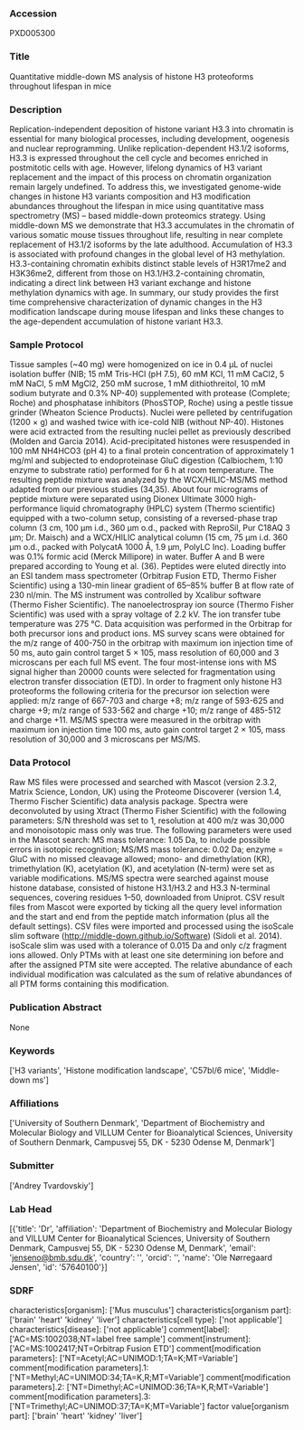 ### Accession
PXD005300

### Title
Quantitative middle-down MS analysis of histone H3 proteoforms throughout lifespan in mice

### Description
Replication-independent deposition of histone variant H3.3 into chromatin is essential for many biological processes, including development, oogenesis and nuclear reprogramming. Unlike replication-dependent H3.1/2 isoforms, H3.3 is expressed throughout the cell cycle and becomes enriched in postmitotic cells with age. However, lifelong dynamics of H3 variant replacement and the impact of this process on chromatin organization remain largely undefined.  To address this, we investigated genome-wide changes in histone H3 variants composition and H3 modification abundances throughout the lifespan in mice using quantitative mass spectrometry (MS) – based middle-down proteomics strategy. Using middle-down MS we demonstrate that H3.3 accumulates in the chromatin of various somatic mouse tissues throughout life, resulting in near complete replacement of H3.1/2 isoforms by the late adulthood. Accumulation of H3.3 is associated with profound changes in the global level of H3 methylation. H3.3-containing chromatin exhibits distinct stable levels of H3R17me2 and H3K36me2, different from those on H3.1/H3.2-containing chromatin, indicating a direct link between H3 variant exchange and histone methylation dynamics with age. In summary, our study provides the first time comprehensive characterization of dynamic changes in the H3 modification landscape during mouse lifespan and links these changes to the age-dependent accumulation of histone variant H3.3.

### Sample Protocol
Tissue samples (~40 mg) were homogenized on ice in 0.4 µL of nuclei isolation buffer (NIB; 15 mM Tris-HCl (pH 7.5), 60 mM KCl, 11 mM CaCl2, 5 mM NaCl, 5 mM MgCl2, 250 mM sucrose, 1 mM dithiothreitol, 10 mM sodium butyrate and 0.3% NP-40) supplemented with protease (Complete; Roche) and phosphatase inhibitors (PhosSTOP, Roche) using a pestle tissue grinder (Wheaton Science Products). Nuclei were pelleted by centrifugation (1200 × g) and washed twice with ice-cold NIB (without NP-40).  Histones were acid extracted from the resulting nuclei pellet as previously described (Molden and Garcia 2014). Acid-precipitated histones were resuspended in 100 mM NH4HCO3 (pH 4) to a final protein concentration of approximately 1 mg/ml and subjected to endoproteinase GluC digestion (Calbiochem, 1:10 enzyme to substrate ratio) performed for 6 h at room temperature.   The resulting peptide mixture was analyzed by the WCX/HILIC-MS/MS method adapted from our previous studies (34,35). About four micrograms of peptide mixture were separated using Dionex Ultimate 3000 high-performance liquid chromatography (HPLC) system (Thermo scientific) equipped with a two-column setup, consisting of a reversed-phase trap column (3 cm, 100 μm i.d., 360 μm o.d., packed with ReproSil, Pur C18AQ 3 μm; Dr. Maisch) and a WCX/HILIC analytical column (15 cm, 75 μm i.d. 360 μm o.d., packed with PolycatA 1000 Å, 1.9 μm, PolyLC Inc). Loading buffer was 0.1% formic acid (Merck Millipore) in water. Buffer A and B were prepared according to Young et al. (36). Peptides were eluted directly into an ESI tandem mass spectrometer (Orbitrap Fusion ETD, Thermo Fisher Scientific) using a 130-min linear gradient of 65–85% buffer B at flow rate of 230 nl/min. The MS instrument was controlled by Xcalibur software (Thermo Fisher Scientific). The nanoelectrospray ion source (Thermo Fisher Scientific) was used with a spray voltage of 2.2 kV. The ion transfer tube temperature was 275 °C. Data acquisition was performed in the Orbitrap for both precursor ions and product ions. MS survey scans were obtained for the m/z range of 400-750 in the orbitrap with maximum ion injection time of 50 ms, auto gain control target 5 × 105, mass resolution of 60,000 and 3 microscans per each full MS event. The four most-intense ions with MS signal higher than 20000 counts were selected for fragmentation using electron transfer dissociation (ETD). In order to fragment only histone H3 proteoforms the following criteria for the precursor ion selection were applied:  m/z range of 667-703 and charge +8; m/z range of 593-625 and charge +9; m/z range of 533-562 and charge +10; m/z range of 485-512 and charge +11. MS/MS spectra were measured in the orbitrap with maximum ion injection time 100 ms, auto gain control target 2 × 105, mass resolution of 30,000 and 3 microscans per MS/MS.

### Data Protocol
Raw MS files were processed and searched with Mascot (version 2.3.2, Matrix Science, London, UK) using the Proteome Discoverer (version 1.4, Thermo Fischer Scientific) data analysis package. Spectra were deconvoluted by using Xtract (Thermo Fisher Scientific) with the following parameters: S/N threshold was set to 1, resolution at 400 m/z was 30,000 and monoisotopic mass only was true. The following parameters were used in the Mascot search: MS mass tolerance: 1.05 Da, to include possible errors in isotopic recognition; MS/MS mass tolerance: 0.02 Da; enzyme = GluC with no missed cleavage allowed; mono- and dimethylation (KR), trimethylation (K), acetylation (K), and acetylation (N-term) were set as variable modifications. MS/MS spectra were searched against mouse histone database, consisted of histone H3.1/H3.2 and H3.3 N-terminal sequences, covering residues 1–50, downloaded from Uniprot. CSV result files from Mascot were exported by ticking all the query level information and the start and end from the peptide match information (plus all the default settings). CSV files were imported and processed using the isoScale slim software (http://middle-down.github.io/Software) (Sidoli et al. 2014). isoScale slim was used with a tolerance of 0.015 Da and only c/z fragment ions allowed. Only PTMs with at least one site determining ion before and after the assigned PTM site were accepted. The relative abundance of each individual modification was calculated as the sum of relative abundances of all PTM forms containing this modification.

### Publication Abstract
None

### Keywords
['H3 variants', 'Histone modification landscape', 'C57bl/6 mice', 'Middle-down ms']

### Affiliations
['University of Southern Denmark', 'Department of Biochemistry and Molecular Biology and VILLUM Center for Bioanalytical Sciences, University of Southern Denmark, Campusvej 55, DK - 5230 Odense M, Denmark']

### Submitter
['Andrey Tvardovskiy']

### Lab Head
[{'title': 'Dr', 'affiliation': 'Department of Biochemistry and Molecular Biology and VILLUM Center for Bioanalytical Sciences, University of Southern Denmark, Campusvej 55, DK - 5230 Odense M, Denmark', 'email': 'jenseno@bmb.sdu.dk', 'country': '', 'orcid': '', 'name': 'Ole Nørregaard Jensen', 'id': '57640100'}]

### SDRF
characteristics[organism]: ['Mus musculus']
characteristics[organism part]: ['brain' 'heart' 'kidney' 'liver']
characteristics[cell type]: ['not applicable']
characteristics[disease]: ['not applicable']
comment[label]: ['AC=MS:1002038;NT=label free sample']
comment[instrument]: ['AC=MS:1002417;NT=Orbitrap Fusion ETD']
comment[modification parameters]: ['NT=Acetyl;AC=UNIMOD:1;TA=K;MT=Variable']
comment[modification parameters].1: ['NT=Methyl;AC=UNIMOD:34;TA=K,R;MT=Variable']
comment[modification parameters].2: ['NT=Dimethyl;AC=UNIMOD:36;TA=K,R;MT=Variable']
comment[modification parameters].3: ['NT=Trimethyl;AC=UNIMOD:37;TA=K;MT=Variable']
factor value[organism part]: ['brain' 'heart' 'kidney' 'liver']

